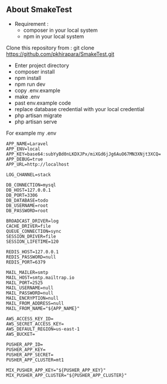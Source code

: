 ## About SmakeTest
- Requirement : 
  - composer in your local system
  - npm in your local system

Clone this repository from : git clone https://github.com/pkhirapara/SmakeTest.git

-   Enter project directory
-   composer install
-   npm install
-   npm run dev
-   copy .env.example
-   make .env
-   past env.example code
-   replace database credential with your local credential
-   php artisan migrate
-   php artisan serve

For example my .env

```
APP_NAME=Laravel
APP_ENV=local
APP_KEY=base64:subYyBd0nLKDXJPx/miXGd6jJg6AuO67MN3XNjt3XCQ=
APP_DEBUG=true
APP_URL=http://localhost

LOG_CHANNEL=stack

DB_CONNECTION=mysql
DB_HOST=127.0.0.1
DB_PORT=3306
DB_DATABASE=todo
DB_USERNAME=root
DB_PASSWORD=root

BROADCAST_DRIVER=log
CACHE_DRIVER=file
QUEUE_CONNECTION=sync
SESSION_DRIVER=file
SESSION_LIFETIME=120

REDIS_HOST=127.0.0.1
REDIS_PASSWORD=null
REDIS_PORT=6379

MAIL_MAILER=smtp
MAIL_HOST=smtp.mailtrap.io
MAIL_PORT=2525
MAIL_USERNAME=null
MAIL_PASSWORD=null
MAIL_ENCRYPTION=null
MAIL_FROM_ADDRESS=null
MAIL_FROM_NAME="${APP_NAME}"

AWS_ACCESS_KEY_ID=
AWS_SECRET_ACCESS_KEY=
AWS_DEFAULT_REGION=us-east-1
AWS_BUCKET=

PUSHER_APP_ID=
PUSHER_APP_KEY=
PUSHER_APP_SECRET=
PUSHER_APP_CLUSTER=mt1

MIX_PUSHER_APP_KEY="${PUSHER_APP_KEY}"
MIX_PUSHER_APP_CLUSTER="${PUSHER_APP_CLUSTER}"
```
